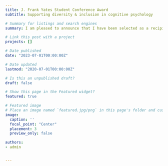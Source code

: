 ```yaml
---
title: J. Frank Yates Student Conference Award
subtitle: Supporting diversity & inclusion in cognitive psychology

# Summary for listings and search engines
summary: I am pleased to announce that I have been selected as a recipient of the prestigious Yates travel Award by the Psychonomic Society. This incredible honor recognizes my commitment to advancing the field of psychology and my contributions to research in cognitive science. With this award, I have been granted the opportunity to travel and present my findings at an esteemed conference in the coming months. I am profoundly grateful to the Psychonomic Society for their recognition and support, and I look forward to sharing my research with the wider scientific community.

# Link this post with a project
projects: []

# Date published
date: "2023-07-01T00:00:00Z"

# Date updated
lastmod: "2020-07-01T00:00:00Z"

# Is this an unpublished draft?
draft: false

# Show this page in the Featured widget?
featured: true

# Featured image
# Place an image named `featured.jpg/png` in this page's folder and customize its options here.
image:
  caption: ''
  focal_point: "Center"
  placement: 3
  preview_only: false

authors:
- admin


---
```

